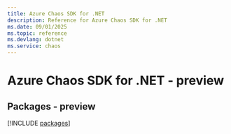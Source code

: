 ```yaml
---
title: Azure Chaos SDK for .NET
description: Reference for Azure Chaos SDK for .NET
ms.date: 09/01/2025
ms.topic: reference
ms.devlang: dotnet
ms.service: chaos
---
```

# Azure Chaos SDK for .NET - preview
## Packages - preview
[!INCLUDE [packages](chaos-index.md)]